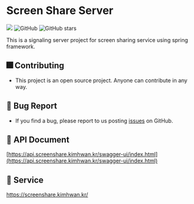 # Screen Share Server

<p>
  
  <img src="https://hits.seeyoufarm.com/api/count/incr/badge.svg?url=https%3A%2F%2Fgithub.com%2Fakon47%2Fscreen-share-server&count_bg=%2379C83D&title_bg=%23555555&icon=&icon_color=%23E7E7E7&title=hits&edge_flat=false" />
  <img alt="GitHub" src="https://img.shields.io/github/license/akon47/screen-share-server">
  <img alt="GitHub stars" src="https://img.shields.io/github/stars/akon47/screen-share-server">
</p>

This is a signaling server project for screen sharing service using spring framework.

## 🎆 Contributing
- This project is an open source project. Anyone can contribute in any way.

## 🐞 Bug Report
- If you find a bug, please report to us posting [issues](https://github.com/akon47/screen-share/issues) on GitHub.

## 🚀 API Document

[https://api.screenshare.kimhwan.kr/swagger-ui/index.html](https://api.screenshare.kimhwan.kr/swagger-ui/index.html)

## 🚀 Service
https://screenshare.kimhwan.kr/
